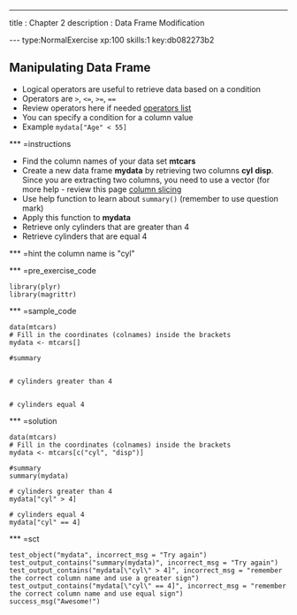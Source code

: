 ---
title       : Chapter 2
description : Data Frame Modification
  
--- type:NormalExercise xp:100 skills:1 key:db082273b2
## Manipulating Data Frame

- Logical operators are useful to retrieve data based on a condition
- Operators are ` > `, ` <= `, ` >= `, ` == `
- Review operators here if needed [operators list](http://www.statmethods.net/management/operators.html)
- You can specify a condition for a column value
- Example ` mydata["Age" < 55] `

*** =instructions

- Find the column names of your data set **mtcars**
- Create a new data frame **mydata** by retrieving two columns **cyl** **disp**. Since you are extracting two columns, you need to use a vector (for more help - review this page [column slicing](http://www.r-tutor.com/r-introduction/data-frame/data-frame-column-slice)
- Use help function to learn about ` summary() ` (remember to use question mark)
- Apply this function to **mydata**
- Retrieve only cylinders that are greater than 4
- Retrieve cylinders that are equal 4

*** =hint
the column name is "cyl"

*** =pre_exercise_code
```{r}
library(plyr)
library(magrittr)
```

*** =sample_code
```{r}
data(mtcars)
# Fill in the coordinates (colnames) inside the brackets
mydata <- mtcars[]

#summary


# cylinders greater than 4


# cylinders equal 4

```

*** =solution
```{r}
data(mtcars)
# Fill in the coordinates (colnames) inside the brackets
mydata <- mtcars[c("cyl", "disp")]

#summary
summary(mydata)

# cylinders greater than 4
mydata["cyl" > 4]

# cylinders equal 4
mydata["cyl" == 4]
```

*** =sct
```{r}
test_object("mydata", incorrect_msg = "Try again")
test_output_contains("summary(mydata)", incorrect_msg = "Try again")
test_output_contains("mydata[\"cyl\" > 4]", incorrect_msg = "remember the correct column name and use a greater sign")
test_output_contains("mydata[\"cyl\" == 4]", incorrect_msg = "remember the correct column name and use equal sign")
success_msg("Awesome!")
```